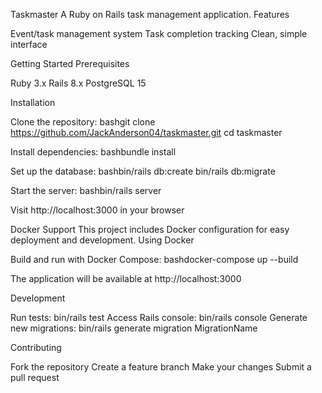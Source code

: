 Taskmaster
A Ruby on Rails task management application.
Features

Event/task management system
Task completion tracking
Clean, simple interface

Getting Started
Prerequisites

Ruby 3.x
Rails 8.x
PostgreSQL 15

Installation

Clone the repository:
bashgit clone https://github.com/JackAnderson04/taskmaster.git
cd taskmaster

Install dependencies:
bashbundle install

Set up the database:
bashbin/rails db:create
bin/rails db:migrate

Start the server:
bashbin/rails server

Visit http://localhost:3000 in your browser

Docker Support
This project includes Docker configuration for easy deployment and development.
Using Docker

Build and run with Docker Compose:
bashdocker-compose up --build

The application will be available at http://localhost:3000

Development

Run tests: bin/rails test
Access Rails console: bin/rails console
Generate new migrations: bin/rails generate migration MigrationName

Contributing

Fork the repository
Create a feature branch
Make your changes
Submit a pull request
